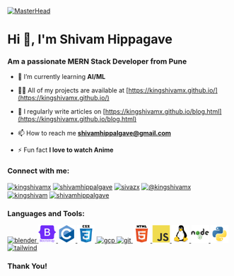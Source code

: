 [![MasterHead](https://i.pinimg.com/originals/06/a4/72/06a472766b5c90c0959a572eaaa6fb4b.gif)](https://kingshivamx.github.io)
<h1>Hi 👋, I'm Shivam Hippagave</h1>
<h3>Am a passionate MERN Stack Developer from Pune</h3>
<!-- <img align="right" width="400" src="https://i.inimg.com/originals/9a/1f/11/9a1f11839c9f9e902f09e8259805319a.gif"> -->

- 🌱 I’m currently learning **AI/ML**

- 👨‍💻 All of my projects are available at [https://kingshivamx.github.io/](https://kingshivamx.github.io/)

- 📝 I regularly write articles on [https://kingshivamx.github.io/blog.html](https://kingshivamx.github.io/blog.html)

- 📫 How to reach me **shivamhippalgave@gmail.com**

- ⚡ Fun fact **I love to watch Anime**

<h3 align="left">Connect with me:</h3>
<p align="left">
<a href="https://twitter.com/kingshivamx" target="blank"><img align="center" src="https://raw.githubusercontent.com/rahuldkjain/github-profile-readme-generator/master/src/images/icons/Social/twitter.svg" alt="kingshivamx" height="30" width="40" /></a>
<a href="https://linkedin.com/in/shivamhippalgave" target="blank"><img align="center" src="https://raw.githubusercontent.com/rahuldkjain/github-profile-readme-generator/master/src/images/icons/Social/linked-in-alt.svg" alt="shivamhippalgave" height="30" width="40" /></a>
<a href="https://instagram.com/sivazx" target="blank"><img align="center" src="https://raw.githubusercontent.com/rahuldkjain/github-profile-readme-generator/master/src/images/icons/Social/instagram.svg" alt="sivazx" height="30" width="40" /></a>
<a href="https://www.youtube.com/@KingShivamX" target="blank"><img align="center" src="https://raw.githubusercontent.com/rahuldkjain/github-profile-readme-generator/master/src/images/icons/Social/youtube.svg" alt="@kingshivamx" height="30" width="40" /></a>
<a href="https://www.codechef.com/users/kingshivam" target="blank"><img align="center" src="https://cdn.jsdelivr.net/npm/simple-icons@3.1.0/icons/codechef.svg" alt="kingshivam" height="30" width="40" /></a>
<a href="https://www.leetcode.com/shivamhippalgave" target="blank"><img align="center" src="https://raw.githubusercontent.com/rahuldkjain/github-profile-readme-generator/master/src/images/icons/Social/leet-code.svg" alt="shivamhippalgave" height="30" width="40" /></a>
</p>

<h3 align="left">Languages and Tools:</h3>
<p align="left"> <a href="https://www.blender.org/" target="_blank" rel="noreferrer"> <img src="https://download.blender.org/branding/community/blender_community_badge_white.svg" alt="blender" width="40" height="40"/> </a> <a href="https://getbootstrap.com" target="_blank" rel="noreferrer"> <img src="https://raw.githubusercontent.com/devicons/devicon/master/icons/bootstrap/bootstrap-plain-wordmark.svg" alt="bootstrap" width="40" height="40"/> </a> <a href="https://www.cprogramming.com/" target="_blank" rel="noreferrer"> <img src="https://raw.githubusercontent.com/devicons/devicon/master/icons/c/c-original.svg" alt="c" width="40" height="40"/> </a> <a href="https://www.w3schools.com/css/" target="_blank" rel="noreferrer"> <img src="https://raw.githubusercontent.com/devicons/devicon/master/icons/css3/css3-original-wordmark.svg" alt="css3" width="40" height="40"/> </a> <a href="https://cloud.google.com" target="_blank" rel="noreferrer"> <img src="https://www.vectorlogo.zone/logos/google_cloud/google_cloud-icon.svg" alt="gcp" width="40" height="40"/> </a> <a href="https://git-scm.com/" target="_blank" rel="noreferrer"> <img src="https://www.vectorlogo.zone/logos/git-scm/git-scm-icon.svg" alt="git" width="40" height="40"/> </a> <a href="https://www.w3.org/html/" target="_blank" rel="noreferrer"> <img src="https://raw.githubusercontent.com/devicons/devicon/master/icons/html5/html5-original-wordmark.svg" alt="html5" width="40" height="40"/> </a> <a href="https://developer.mozilla.org/en-US/docs/Web/JavaScript" target="_blank" rel="noreferrer"> <img src="https://raw.githubusercontent.com/devicons/devicon/master/icons/javascript/javascript-original.svg" alt="javascript" width="40" height="40"/> </a> <a href="https://www.linux.org/" target="_blank" rel="noreferrer"> <img src="https://raw.githubusercontent.com/devicons/devicon/master/icons/linux/linux-original.svg" alt="linux" width="40" height="40"/> </a> <a href="https://nodejs.org" target="_blank" rel="noreferrer"> <img src="https://raw.githubusercontent.com/devicons/devicon/master/icons/nodejs/nodejs-original-wordmark.svg" alt="nodejs" width="40" height="40"/> </a> <a href="https://www.python.org" target="_blank" rel="noreferrer"> <img src="https://raw.githubusercontent.com/devicons/devicon/master/icons/python/python-original.svg" alt="python" width="40" height="40"/> </a> <a href="https://tailwindcss.com/" target="_blank" rel="noreferrer"> <img src="https://www.vectorlogo.zone/logos/tailwindcss/tailwindcss-icon.svg" alt="tailwind" width="40" height="40"/> </a> </p>

<h3>Thank You!</h3>
